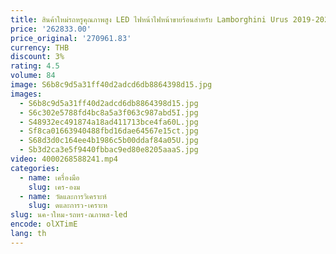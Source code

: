 ```yaml
---
title: สินค้าใหม่รถหรูคุณภาพสูง LED ไฟหน้าไฟหน้าขายร้อนสําหรับ Lamborghini Urus 2019-2024
price: '262833.00'
price_original: '270961.83'
currency: THB
discount: 3%
rating: 4.5
volume: 84
image: S6b8c9d5a31ff40d2adcd6db8864398d15.jpg
images:
  - S6b8c9d5a31ff40d2adcd6db8864398d15.jpg
  - S6c302e5788fd4bc8a5a3f063c987abd5I.jpg
  - S48932ec491874a18ad411713bce4fa60L.jpg
  - Sf8ca01663940488fbd16dae64567e15ct.jpg
  - S68d3d0c164ee4b1986c5b00ddaf84a05U.jpg
  - Sb3d2ca3e5f9440fbbac9ed80e8205aaaS.jpg
video: 4000268588241.mp4
categories:
  - name: เครื่องมือ
    slug: เคร-องม
  - name: วัดและการวิเคราะห์
    slug: ดและการว-เคราะห
slug: นค-าใหม-รถหร-ณภาพส-led
encode: olXTimE
lang: th
---
```

  